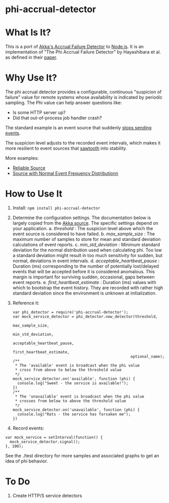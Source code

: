 phi-accrual-detector
====================

What Is It?
===

This is a port of
[Akka's Accrual Failure Detector](https://github.com/akka/akka/blob/master/akka-cluster/src/main/scala/akka/cluster/AccrualFailureDetector.scala)
to [Node.js](http://nodejs.org).  It is an implementation of "The Phi Accrual Failure Detector"
by Hayashibara et al. as defined in their [paper](http://ddg.jaist.ac.jp/pub/HDY+04.pdf).

Why Use It?
===

The phi accrual detector provides a configurable, continuous
"suspicion of failure" value for remote systems whose
availability is indicated by periodic sampling.
The Phi value can help answer questions like:

   * Is some HTTP server up?
   * Did that out-of-process job handler crash?

The standard example is an event source that suddenly
[stops sending events](http://htmlpreview.github.com/?https://github.com/mweagle/phi-accrual-detector/blob/master/test/charts/unreliable-source.html).

The suspicion level adjusts to the recorded event intervals, which makes it
more resilient to event sources that [sawtooth](http://htmlpreview.github.com/?https://github.com/mweagle/phi-accrual-detector/blob/master/test/charts/degrading-source.html)
into stability.

More examples:

* [Reliable Source](http://htmlpreview.github.com/?https://github.com/mweagle/phi-accrual-detector/blob/master/test/charts/reliable-source.html)
* [Source with Normal Event Frequency Distributionn](http://htmlpreview.github.com/?https://github.com/mweagle/phi-accrual-detector/blob/master/test/charts/normal-distribution-source.html)

How to Use It
===

1. Install: `npm install phi-accrual-detector`
2. Determine the configuration settings.  The documentation below is largely
copied from the [Akka source](https://github.com/akka/akka/blob/master/akka-cluster/src/main/scala/akka/cluster/AccrualFailureDetector.scala#L38).
The specific settings depend on your application.
    a. *threshold* : The suspicion level above which the event source
                    is considered to have failed.
    b. *max_sample_size* : The maximum number of samples to store
                            for mean and standard deviation calculations
                            of event reports.
    c. *min_std_deviation* : Minimum standard deviation for the
                            normal distribution used when calculating phi.
                            Too low a standard deviation might result in
                            too much sensitivity for sudden, but normal,
                            deviations in event intervals.
    d. *acceptable_heartbeat_pause* : Duration (ms) corresponding to the
                                    number of potentially lost/delayed
                                    events that will be accepted before
                                    it is considered anomalous.
                                    This margin is important for surviving
                                    sudden, occasional, gaps between
                                    event reports.
    e. *first_heartbeat_estimate* : Duration (ms) values with which to bootstrap the event
                                    history.  They are recorded with
                                    rather high standard deviation
                                    since the environment is unknown at initialization.

3. Reference it:

    ````
    var phi_detector = require('phi-accrual-detector');
    var mock_service_detector = phi_detector.new_detector(threshold,
                                                        max_sample_size,
                                                        min_std_deviation,
                                                        acceptable_heartbeat_pause,
                                                        first_heartbeat_estimate,
                                                        optional_name);
    /**
     * The 'available' event is broadcast when the phi value
     * cross from above to below the threshold value
     */
    mock_service_detector.on('available', function (phi) {
      console.log("Sweet - the service is available!");
    })
    /**
     * The 'unavailable' event is broadcast when the phi value
     * crosses from below to above the threshold value
     */
    mock_service_detector.on('unavailable', function (phi) {
      console.log("Rats - the service has forsaken me");
    })
    ````

4. Record events:

  ````
  var mock_service = setInterval(function() {
    mock_service_detector.signal();
  }, 100);

  ````

See the ./test directory for more samples and associated
graphs to get an idea of phi behavior.

To Do
===

1. Create HTTP/S service detectors

